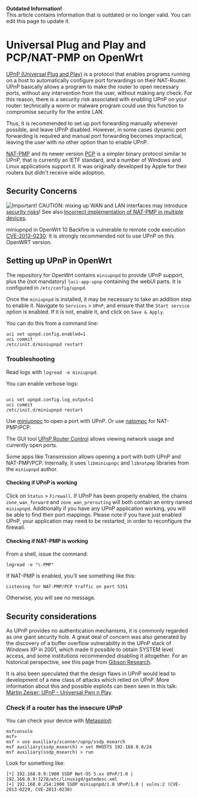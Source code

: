 **Outdated Information!**  
This article contains information that is outdated or no longer valid. You can edit this page to update it.

# Universal Plug and Play and PCP/NAT-PMP on OpenWrt

[UPnP (Universal Plug and Play)](https://en.wikipedia.org/wiki/Internet_Gateway_Device_Protocol "https://en.wikipedia.org/wiki/Internet_Gateway_Device_Protocol") is a protocol that enables programs running on a host to automatically configure port forwardings on their NAT-Router. UPnP basically allows a program to make the router to open necessary ports, without any intervention from the user, without making any check. For this reason, there is a security risk associated with enabling UPnP on your router: technically a worm or malware program could use this function to compromise security for the entire LAN.

Thus, it is recommended to set up port forwarding manually whenever possible, and leave UPnP disabled. However, in some cases dynamic port forwarding is required and manual port forwarding becomes impractical, leaving the user with no other option than to enable UPnP.

[NAT-PMP](https://en.wikipedia.org/wiki/NAT-PMP "https://en.wikipedia.org/wiki/NAT-PMP") and its newer version [PCP](https://en.wikipedia.org/wiki/Port_Control_Protocol "https://en.wikipedia.org/wiki/Port_Control_Protocol") is a simpler binary protocol similar to UPnP, that is currently an IETF standard, and a number of Windows and Linux applications support it. It was originally developed by Apple for their routers but didn't receive wide adoption.

## Security Concerns

![Important!](/_media/meta/icons/tango/48px-emblem-important.svg.png "Important!") CAUTION: mixing up WAN and LAN interfaces may introduce [security risks](https://community.rapid7.com/community/metasploit/blog/2014/10/21/r7-2014-17-nat-pmp-implementation-and-configuration-vulnerabilities "https://community.rapid7.com/community/metasploit/blog/2014/10/21/r7-2014-17-nat-pmp-implementation-and-configuration-vulnerabilities")! See also [Incorrect implementation of NAT-PMP in multiple devices](https://www.kb.cert.org/vuls/id/184540 "https://www.kb.cert.org/vuls/id/184540").

miniupnpd in OpenWrt 10 Backfire is vulnerable to remote code execution [CVE-2013-0230](http://www.cvedetails.com/cve/CVE-2013-0230 "http://www.cvedetails.com/cve/CVE-2013-0230"). It is strongly recommended not to use UPnP on this OpenWRT version.

## Setting up UPnP in OpenWrt

The repository for OpenWrt contains `miniupnpd` to provide UPnP support, plus the (not mandatory) `luci-app-upnp` containing the webUI parts. It is configured in `/etc/config/upnpd`.

Once the `miniupnpd` is installed, it may be necessary to take an addition step to enable it. Navigate to `Services` &gt; `UPnP`, and ensure that the `Start service` option is enabled. If it is not, enable it, and click on `Save & Apply`.

You can do this from a command line:

```
uci set upnpd.config.enabled=1
uci commit
/etc/init.d/miniupnpd restart
```

### Troubleshooting

Read logs with `logread -e miniupnpd`.

You can enable verbose logs:

```
 
uci set upnpd.config.log_output=1
uci commit
/etc/init.d/miniupnpd restart
```

Use [miniupnpc](https://manpages.debian.org/unstable/miniupnpc/upnpc.1.html "https://manpages.debian.org/unstable/miniupnpc/upnpc.1.html") to open a port with UPnP. Or use [natpmpc](https://manpages.debian.org/bookworm/natpmpc/natpmpc.1.html "https://manpages.debian.org/bookworm/natpmpc/natpmpc.1.html") for NAT-PMP/PCP.

The GUI tool [UPnP Router Control](https://gitlab.gnome.org/DnaX/upnp-router-control "https://gitlab.gnome.org/DnaX/upnp-router-control") allows viewing network usage and currently open ports.

Some apps like Transmission allows opening a port with both UPnP and NAT-PMP/PCP. Internally, it uses `libminiupnpc` and `libnatpmp` libraries from the `miniupnpd` author.

#### Checking if UPnP is working

Click on `Status` &gt; `Firewall`. If UPnP has been properly enabled, the chains `zone_wan_forward` and `zone_wan_prerouting` will both contain an entry named `miniupnpd`. Additionally if you have any UPnP application working, you will be able to find their port mappings. Please note if you have just enabled UPnP, your application may need to be restarted, in order to reconfigure the firewall.

#### Checking if NAT-PMP is working

From a shell, issue the command:

```
logread -e "\-PMP"
```

If NAT-PMP is enabled, you'll see something like this:

```
Listening for NAT-PMP/PCP traffic on port 5351
```

Otherwise, you will see no message.

## Security considerations

As UPnP provides no authentication mechanisms, it is commonly regarded as one giant security hole. A great deal of concern was also generated by the discovery of a buffer overflow vulnerability in the UPnP stack of Windows XP in 2001, which made it possible to obtain SYSTEM level access, and some institutions recommended disabling it altogether. For an historical perspective, see this page from [Gibson Research](http://www.grc.com/unpnp/unpnp.htm "http://www.grc.com/unpnp/unpnp.htm").

It is also been speculated that the design flaws in UPnP would lead to development of a new class of attacks which relied on UPnP. More information about this and possible exploits can been seen in this talk: [Martin Zeiser: UPnP - Universal Pwn n Play](https://www.youtube.com/watch?v=rseMaljMcBY "https://www.youtube.com/watch?v=rseMaljMcBY").

### Check if a router has the insecure UPnP

You can check your device with [Metasploit](https://www.metasploit.com/ "https://www.metasploit.com/"):

```
msfconsole
msf>
msf > use auxiliary/scanner/upnp/ssdp_msearch
msf auxiliary(ssdp_msearch) > set RHOSTS 192.168.0.0/24
msf auxiliary(ssdp_msearch) > run
```

Look for something like:

```
[*] 192.168.0.9:1900 SSDP Net-OS 5.xx UPnP/1.0 | 192.168.0.9:3278/etc/linuxigd/gatedesc.xml
[+] 192.168.0.254:1900 SSDP miniupnpd/1.0 UPnP/1.0 | vulns:2 (CVE-2013-0229, CVE-2013-0230)
```
